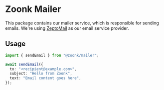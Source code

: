 # Zoonk Mailer

This package contains our mailer service, which is responsible for sending emails. We're using [ZeptoMail](https://zeptomail.com/) as our email service provider.

## Usage

```ts
import { sendEmail } from "@zoonk/mailer";

await sendEmail({
  to: "<recipient@example.com>",
  subject: "Hello from Zoonk",
  text: "Email content goes here",
});
```
